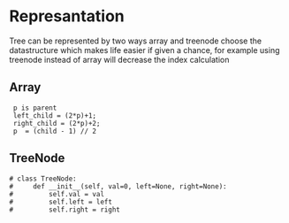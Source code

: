 # Represantation
Tree can be represented by two ways array and treenode
choose the datastructure which makes life easier if given a chance,
for example using treenode instead of array will decrease the index calculation

## Array 
```
 p is parent
 left_child = (2*p)+1; 
 right_child = (2*p)+2;
 p  = (child - 1) // 2
```
## TreeNode
 ```
# class TreeNode:
#     def __init__(self, val=0, left=None, right=None):
#         self.val = val
#         self.left = left
#         self.right = right
```
